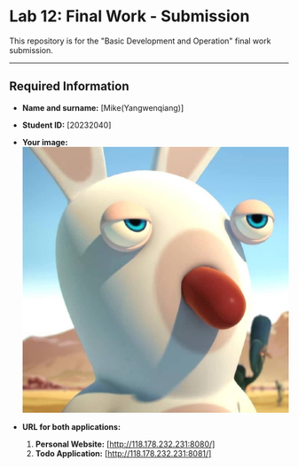 # Lab 12: Final Work - Submission

This repository is for the "Basic Development and Operation" final work submission.

---

## Required Information

*   **Name and surname:** [Mike(Yangwenqiang)]

*   **Student ID:** [20232040]

*   **Your image:**
    ![My Photo](./my-app/me.jpg)
    


*   **URL for both applications:**
    1.  **Personal Website:** [http://118.178.232.231:8080/]
    2.  **Todo Application:** [http://118.178.232.231:8081/]